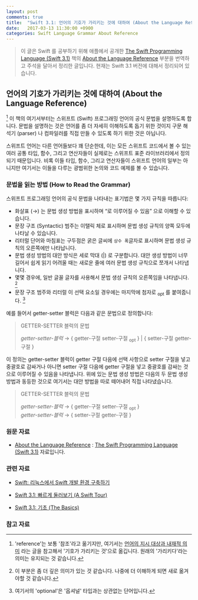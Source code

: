 ```yaml
---
layout: post
comments: true
title:  "Swift 3.1: 언어의 기호가 가리키는 것에 대하여 (About the Language Reference)"
date:   2017-03-13 11:30:00 +0900
categories: Swift Language Grammar About Reference
---
```


> 이 글은 Swift 를 공부하기 위해 애플에서 공개한 [The Swift Programming Language (Swift 3.1)](https://developer.apple.com/library/prerelease/content/documentation/Swift/Conceptual/Swift_Programming_Language/) 책의 [About the Language Reference](https://developer.apple.com/library/prerelease/content/documentation/Swift/Conceptual/Swift_Programming_Language/AboutTheLanguageReference.html#//apple_ref/doc/uid/TP40014097-CH29-ID345) 부분을 번역하고 주석을 달아서 정리한 글입니다. 현재는 Swift 3.1 버전에 대해서 정리되어 있습니다.

## 언어의 기호가 가리키는 것에 대하여 (About the Language Reference)

[^reference] 이 책의 여기서부터는 스위프트 (Swift) 프로그래밍 언어의 공식 문법을 설명하도록 합니다. 문법을 설명하는 것은 언어를 좀 더 자세히 이해하도록 돕기 위한 것이지 구문 해석기 (parser) 나 컴파일러를 직접 만들 수 있도록 하기 위한 것은 아닙니다.

스위프트 언어는 다른 언어들보다 꽤 단순한데, 이는 모든 스위프트 코드에서 볼 수 있는 여러 공통 타입, 함수, 그리고 연산자들이 실제로는 스위프트 표준 라이브러리에서 정의되기 때문입니다. 비록 이들 타입, 함수, 그리고 연산자들이 스위프트 언어의 일부는 아니지만 여기서는 이들을 다루는 광범위한 논의와 코드 예제를 볼 수 있습니다.

### 문법을 읽는 방법 (How to Read the Grammar)

스위프트 프로그래밍 언어의 공식 문법을 나타내는 표기법은 몇 가지 규칙을 따릅니다:

* 화살표 (→) 는 문법 생성 방법을 표시하며 “로 이루어질 수 있음” 으로 이해할 수 있습니다.
* 문장 구조 (Syntactic) 범주는 이탤릭 체로 표시하며 문법 생성 규칙의 양쪽 모두에 나타날 수 있습니다.
* 리터럴 단어와 마침표는 구두점은 굵은 글씨에 `상수 폭`글자로 표시하며 문법 생성 규칙의 오른쪽에만 나타납니다.
* 문법 생성 방법의 대안 방식은 세로 막대 (|) 로 구분합니다. 대안 생성 방법이 너무 길어서 쉽게 읽기 어려울 때는 새로운 줄에 여러 문법 생성 규칙으로 쪼개서 나타냅니다.
* 몇몇 경우에, 일반 글꼴 글자를 사용해서 문법 생성 규칙의 오른쪽임을 나타냅니다. [^regular]
* 문장 구조 범주와 리터럴 이 선택 요소일 경우에는 마지막에 첨자로 <sub>­opt­</sub> 를 붙여줍니다. [^optional]

예를 들어서 getter-setter 블럭은 다음과 같은 문법으로 정의합니다:

> GETTER-SETTER 블럭의 문법
> 
> _getter-setter-블럭_ → {­ getter-구절 ­setter-구절 <sub>­opt­</sub>­­ }­ | { ­setter-구절 ­getter-구절 }­

이 정의는 getter-setter 블럭이 getter 구절 다음에 선택 사항으로 setter 구절을 넣고 중괄호로 감싸거나 아니면 setter 구절 다음에 getter 구절을 넣고 중괄호를 감싸는 것으로 이루어질 수 있음을 나타냅니다. 위에 있는 문법 생성 방법은 다음의 두 문법 생성 방법과 동등한 것으로 여기서는 대안 방법을 따로 떼어내어 직접 나타냈습니다.

> GETTER-SETTER 블럭의 문법
> 
> _getter-setter-블럭_ → { ­getter-구절 setter-구절 <sub>­opt­</sub>­ }  
> _getter-setter-블럭_ → {­ setter-구절 ­getter-구절 }­

### 원문 자료

* [About the Language Reference](https://developer.apple.com/library/prerelease/content/documentation/Swift/Conceptual/Swift_Programming_Language/AboutTheLanguageReference.html#//apple_ref/doc/uid/TP40014097-CH29-ID345) : [The Swift Programming Language (Swift 3.1)](https://developer.apple.com/library/prerelease/content/documentation/Swift/Conceptual/Swift_Programming_Language/) 자료입니다.

### 관련 자료

* [Swift: 리눅스에서 Swift 개발 환경 구축하기](http://xho95.github.io/linux/development/swift/package/install/2017/02/19/Developing-Swift-on-Linux.html)

* [Swift 3.1: 빠르게 둘러보기 (A Swift Tour)](http://xho95.github.io/swift/language/grammar/tour/2016/04/17/A-Swift-Tour.html)
* [Swift 3.1: 기초 (The Basics)](http://xho95.github.io/swift/language/grammar/basic/2016/04/24/The-Basics.html)

### 참고 자료

[^reference]: 'reference'는 보통 '참조'라고 옮기지만, 여기서는 [언어의 지시 대상과 내재적 의미](https://books.google.co.kr/books?id=c_PYBAAAQBAJ&pg=PT34&lpg=PT34&dq=Language+Reference+뜻&source=bl&ots=mZtvCKTqYL&sig=06F6Krrmt6yA7jDFYQ-mNgb3loQ&hl=en&sa=X&redir_esc=y#v=onepage&q=Language%20Reference%20뜻&f=false) 라는 글을 참고해서 '기호가 가리키는 것'으로 옮깁니다. 원래의 '가리키다'라는 의미는 유지되는 것 같습니다.

[^regular]: 이 부분은 좀 더 깊은 의미가 있는 것 같습니다. 나중에 더 이해하게 되면 새로 옮겨야할 것 같습니다.

[^optional]: 여기서의 'optional'은 '옵셔널' 타입과는 상관없는 단어입니다.